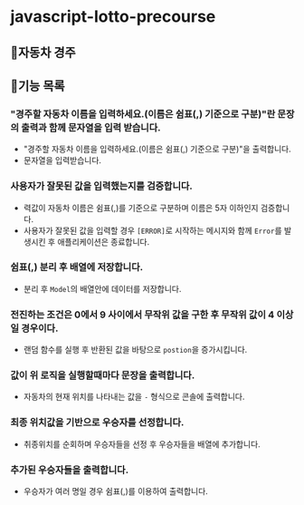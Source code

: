 # javascript-lotto-precourse

## 🚀자동차 경주

## 📝기능 목록

### "경주할 자동차 이름을 입력하세요.(이름은 쉼표(,) 기준으로 구분)"란 문장의 출력과 함께 문자열을 입력 받습니다.

- "경주할 자동차 이름을 입력하세요.(이름은 쉼표(,) 기준으로 구분)"을 출력합니다.
- 문자열을 입력받습니다.

### 사용자가 잘못된 값을 입력했는지를 검증합니다.

- 력값이 자동차 이름은 쉼표(,)를 기준으로 구분하며 이름은 5자 이하인지 검증합니다.
- 사용자가 잘못된 값을 입력할 경우 `[ERROR]`로 시작하는 메시지와 함께 `Error`를 발생시킨 후 애플리케이션은 종료합니다.

### 쉼표(,) 분리 후 배열에 저장합니다.

- 분리 후 `Model`의 배열안에 데이터를 저장합니다.

### 전진하는 조건은 0에서 9 사이에서 무작위 값을 구한 후 무작위 값이 4 이상일 경우이다.

- 랜덤 함수를 실행 후 반환된 값을 바탕으로 `postion`을 증가시킵니다.

### 값이 위 로직을 실행할때마다 문장을 출력합니다.

- 자동차의 현재 위치를 나타내는 값을 `-` 형식으로 콘솔에 출력합니다.

### 최종 위치값을 기반으로 우승자를 선정합니다.

- 취종위치를 순회하며 우승자들을 선정 후 우승자들을 배열에 추가합니다.

### 추가된 우승자들을 출력합니다.

- 우승자가 여러 명일 경우 쉼표(,)를 이용하여 출력합니다.
